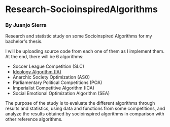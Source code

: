 # Research-SocioinspiredAlgorithms

### By Juanjo Sierra

Research and statistic study on some Socioinspired Algorithms for my bachelor's thesis.

I will be uploading source code from each one of them as I implement them. At the end, there will be 6 algorithms:
- Soccer League Competition (SLC)
- [Ideology Algorithm (IA)](https://github.com/JJSrra/IdeologyAlgorithm)
- Anarchic Society Optimization (ASO)
- Parliamentary Political Competitions (POA)
- Imperialist Competitive Algorithm (ICA)
- Social Emotional Optimization Algorithm (SEA)

The purpose of the study is to evaluate the different algorithms through results and statistics, using data and functions from some competitions, and analyze the results obtained by socioinspired algorithms in comparison with other reference algorithms.
